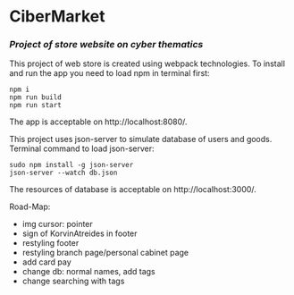 # CiberMarket

### _Project of store website on cyber thematics_

This project of web store is created using webpack technologies.
To install and run the app you need to load npm in terminal first:

```
npm i
npm run build
npm run start
```

The app is acceptable on http://localhost:8080/.

This project uses json-server to simulate database of users and goods.
Terminal command to load json-server:

```
sudo npm install -g json-server
json-server --watch db.json
```

The resources of database is acceptable on http://localhost:3000/.

Road-Map:

- img cursor: pointer
- sign of KorvinAtreides in footer
- restyling footer
- restyling branch page/personal cabinet page
- add card pay
- change db: normal names, add tags
- change searching with tags
